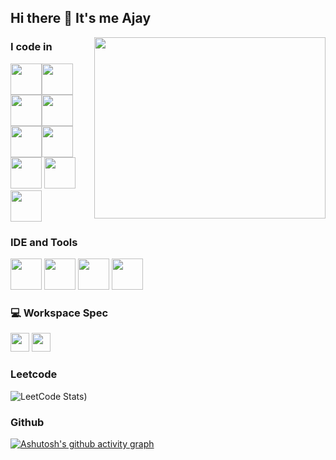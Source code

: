 ## Hi there 👋 It's me Ajay

<img align="right" width="370" height="290" src="https://i.pinimg.com/originals/47/f0/34/47f0342cec72b800463bf003eac1257e.gif">


### I code in
<img height="50" width="50" src="https://img.icons8.com/color/48/000000/python.png" /><img height="50" width="50" src="https://img.icons8.com/color/48/000000/java-coffee-cup-logo.png" /> <img height="50" width="50" src="https://img.icons8.com/color/48/000000/html-5.png" /><img height="50" width="50" src="https://img.icons8.com/color/48/000000/css3.png" /><img height="50" width="50" src="https://img.icons8.com/color/48/000000/javascript.png"/><img height="50" width="50" src="https://img.icons8.com/color/48/000000/react-native.png"/><img height="50" width="50" src="https://img.icons8.com/color/48/000000/mysql-logo.png"/> <img height="50" width="50" src="https://img.icons8.com/color/48/000000/mongodb.png"/><img height="50" width="50" src="https://img.icons8.com/color/48/000000/nodejs.png"/> 


### IDE and Tools 
<img height="50" width="50" src="https://img.icons8.com/color/48/000000/visual-studio-code-2019.png"/> <img height="50"  src="https://img.icons8.com/color/50/000000/git.png"/> <img height="50" width="50"  src="https://img.icons8.com/officel/480/null/java-eclipse.png"/> <img height="50"   src="https://img.icons8.com/color/48/000000/figma--v1.png"/>  

### 💻 Workspace Spec

<img height="30" src="https://img.shields.io/badge/NVIDIA-GTX1650-76B900?style=for-the-badge&logo=nvidia&logoColor=white"/> <img height="30" src="https://img.shields.io/badge/AMD-Ryzen_5_4600H-ED1C24?style=for-the-badge&logo=amd&logoColor=white"/> 

### Leetcode
![LeetCode Stats](https://leetcard.jacoblin.cool/ajayc7732?theme=dark&font=Amiko&ext=heatmap))
### Github
[![Ashutosh's github activity graph](https://github-readme-activity-graph.vercel.app/graph?username=4jay11&bg_color=000000&color=455ca1&line=3941ac&point=4b9e1f&area=true&hide_border=true)](https://github.com/ashutosh00710/github-readme-activity-graph)
